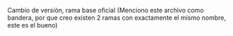 Cambio de versiòn, rama base oficial (Menciono este archivo como bandera, por que creo existen 2 ramas con exactamente el mismo nombre, este es el bueno)